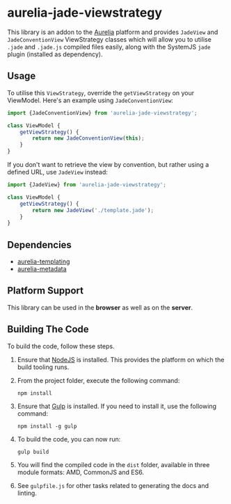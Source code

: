 # aurelia-jade-viewstrategy

This library is an addon to the [Aurelia](http://www.aurelia.io/) platform and provides `JadeView` and `JadeConventionView` ViewStrategy classes which will allow
you to utilise `.jade` and `.jade.js` compiled files easily, along with the SystemJS `jade` plugin (installed as dependency).

## Usage
To utilise this `ViewStrategy`, override the `getViewStrategy` on your ViewModel. Here's an example using `JadeConventionView`:

```js
import {JadeConventionView} from 'aurelia-jade-viewstrategy';

class ViewModel {
	getViewStrategy() {
		return new JadeConventionView(this);
	}
}
```

If you don't want to retrieve the view by convention, but rather using a defined URL, use `JadeView` instead:

```js
import {JadeView} from 'aurelia-jade-viewstrategy';

class ViewModel {
	getViewStrategy() {
		return new JadeView('./template.jade');
	}
}
```


## Dependencies

* [aurelia-templating](https://github.com/aurelia/templating)
* [aurelia-metadata](https://github.com/aurelia/metadata)

## Platform Support

This library can be used in the **browser** as well as on the **server**.

## Building The Code

To build the code, follow these steps.

1. Ensure that [NodeJS](http://nodejs.org/) is installed. This provides the platform on which the build tooling runs.
2. From the project folder, execute the following command:

	```shell
	npm install
	```
3. Ensure that [Gulp](http://gulpjs.com/) is installed. If you need to install it, use the following command:

	```shell
	npm install -g gulp
	```
4. To build the code, you can now run:

	```shell
	gulp build
	```
5. You will find the compiled code in the `dist` folder, available in three module formats: AMD, CommonJS and ES6.

6. See `gulpfile.js` for other tasks related to generating the docs and linting.

